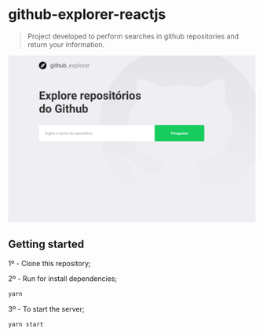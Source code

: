 # github-explorer-reactjs

> Project developed to perform searches in github repositories and return your information.

![](https://github.com/charleseduardome/github-explorer-reactjs/blob/master/src/assets/README.png?w250)

## Getting started

1º - Clone this repository;

2º - Run for install dependencies;

```sh
yarn
```

3º - To start the server;

```sh
yarn start
```
